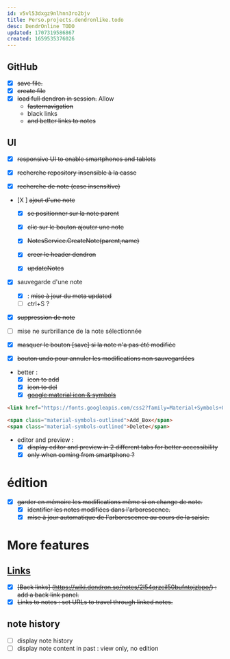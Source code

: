 ```yaml
---
id: v5vl53dxgz9nlhnn3ro2bjv
title: Perso.projects.dendronlike.todo
desc: DendrOnline TODO
updated: 1707319586867
created: 1659535376026
---
```



## GitHub

- [X] ~~save file.~~
- [X] ~~create file~~
- [X] ~~load full dendron in session.~~ Allow 
    - ~~fasternavigation~~ 
    - black links 
    - ~~and better links to notes~~

## UI
- [X] ~~responsive UI to enable smartphones and tablets~~

- [X] ~~recherche repository insensible à la casse~~

- [X] ~~recherche de note (case insensitive)~~

- [X ] ~~ajout d'une note~~ 

  - [X] ~~se positionner sur la note parent~~
  - [X] ~~clic sur le bouton ajouter une note~~  
  - [X] ~~NotesService.CreateNote(parent,name)~~
  - [X] ~~creer le header dendron~~
  - [X] ~~updateNotes~~ 


- [X] sauvegarde d'une note
   - [X] : ~~mise à jour du meta updated~~
   - [ ] ctrl+S ?

- [X]  ~~suppression de note~~ 
- [ ] mise ne surbrillance de la note sélectionnée

- [X] ~~masquer le bouton [save] si la note n'a pas été modifiée~~
- [X] ~~bouton undo pour annuler les modifications non sauvegardées~~


- better :
   - [X] ~~icon to add~~
   - [X] ~~icon to del~~
   - [X] ~~[google material icon & symbols](https://fonts.google.com/icons)~~

```html 
<link href="https://fonts.googleapis.com/css2?family=Material+Symbols+Outlined" rel="stylesheet" />

<span class="material-symbols-outlined">Add_Box</span>
<span class="material-symbols-outlined">Delete</span>
```



- editor and preview :
   - [X] ~~display editor and preview in 2 different tabs for better accessibility~~
   - [X] ~~only when coming from smartphone ?~~

# édition

- [X] ~~garder en mémoire les modifications même si on change de note.~~
   - [X] ~~identifier les notes modifiées dans l'arborescence.~~
   - [X] ~~mise à jour automatique de l'arborescence au cours de la saisie.~~

# More features

## [Links](https://wiki.dendron.so/notes/3472226a-ff3c-432d-bf5d-10926f39f6c2/)
- [X] ~~[Back links] (https://wiki.dendron.so/notes/2l54qrzcil50bufntojzbpo/) : add a back link panel.~~
- [X] ~~Links to notes : set URLs to travel through linked notes.~~

## note history 
- [ ] display note history
- [ ] display note content in past : view only, no edition 
